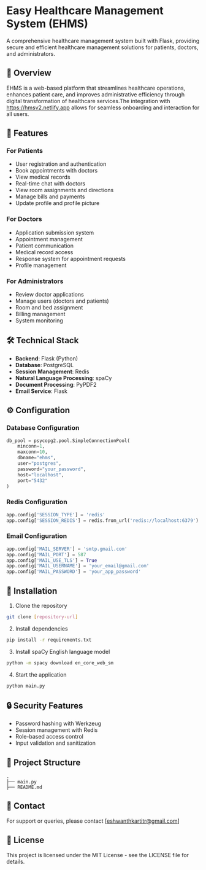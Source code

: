 ﻿# Easy Healthcare Management System (EHMS)

A comprehensive healthcare management system built with Flask, providing secure and efficient healthcare management solutions for patients, doctors, and administrators.

## 🌟 Overview
EHMS is a web-based platform that streamlines healthcare operations, enhances patient care, and improves administrative efficiency through digital transformation of healthcare services.The integration with https://hmsv2.netlify.app allows for seamless onboarding and interaction for all users.

## 🚀 Features

### For Patients
- User registration and authentication
- Book appointments with doctors
- View medical records
- Real-time chat with doctors
- View room assignments and directions
- Manage bills and payments
- Update profile and profile picture

### For Doctors
- Application submission system
- Appointment management
- Patient communication
- Medical record access
- Response system for appointment requests
- Profile management

### For Administrators
- Review doctor applications
- Manage users (doctors and patients)
- Room and bed assignment
- Billing management
- System monitoring

## 🛠️ Technical Stack

- **Backend**: Flask (Python)
- **Database**: PostgreSQL
- **Session Management**: Redis
- **Natural Language Processing**: spaCy
- **Document Processing**: PyPDF2
- **Email Service**: Flask

## ⚙️ Configuration

### Database Configuration
```python
db_pool = psycopg2.pool.SimpleConnectionPool(
    minconn=1,
    maxconn=10,
    dbname="ehms",
    user="postgres",
    password="your_password",
    host="localhost",
    port="5432"
)
```

### Redis Configuration
```python
app.config['SESSION_TYPE'] = 'redis'
app.config['SESSION_REDIS'] = redis.from_url('redis://localhost:6379')
```

### Email Configuration
```python
app.config['MAIL_SERVER'] = 'smtp.gmail.com'
app.config['MAIL_PORT'] = 587
app.config['MAIL_USE_TLS'] = True
app.config['MAIL_USERNAME'] = 'your_email@gmail.com'
app.config['MAIL_PASSWORD'] = 'your_app_password'
```

## 🚀 Installation

1. Clone the repository
```bash
git clone [repository-url]
```

2. Install dependencies
```bash
pip install -r requirements.txt
```

3. Install spaCy English language model
```bash
python -m spacy download en_core_web_sm
```

4. Start the application
```bash
python main.py
```

## 🔒 Security Features
- Password hashing with Werkzeug
- Session management with Redis
- Role-based access control
- Input validation and sanitization

## 📁 Project Structure
```
.
├── main.py
├── README.md
```

## 📧 Contact
For support or queries, please contact [eshwanthkartitr@gmail.com]

## 📝 License
This project is licensed under the MIT License - see the LICENSE file for details.
